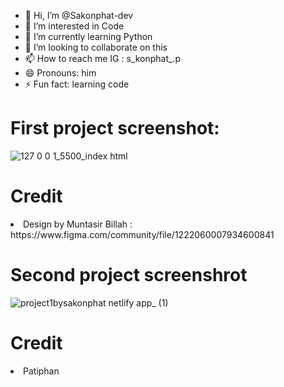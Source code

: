 - 👋 Hi, I’m @Sakonphat-dev
- 👀 I’m interested in Code
- 🌱 I’m currently learning Python
- 💞️ I’m looking to collaborate on this
- 📫 How to reach me IG : s_konphat_.p
- 😄 Pronouns: him
- ⚡ Fun fact: learning code


<!---
Sakonphat-dev/Sakonphat-dev is a ✨ special ✨ repository because its `README.md` (this file) appears on your GitHub profile.
You can click the Preview link to take a look at your changes.
--->
<h1>First project screenshot:</h1>

![127 0 0 1_5500_index html](https://github.com/user-attachments/assets/ee4c51a4-1fcf-4977-864b-355f57591d6c)

<h1>Credit</h1>
<li>Design by Muntasir Billah : https://www.figma.com/community/file/1222060007934600841</li>

<h1>Second project screenshrot</h1>

![project1bysakonphat netlify app_ (1)](https://github.com/user-attachments/assets/31b13461-4d63-4aaa-8c6a-f53578d00c43)


<h1>Credit</h1>
<li>Patiphan</li>

